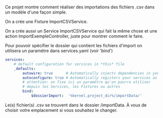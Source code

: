 Ce projet montre comment réaliser des importations des fichiers .csv dans un modèle d'une façon simple.

On a crée une Fixture ImportCSVService.

On a crée aussi un Service ImportCSVService qui fait la même chose et une action ImportExempleController, juste pour montrer comment le faire.

Pour pouvoir spécifier le dossier qui contient les fichiers d'import on utilisera un paramétre dans services.yaml (voir 'bind')

```yaml
services:
    # default configuration for services in *this* file
    _defaults:
        autowire: true      # Automatically injects dependencies in your services.
        autoconfigure: true # Automatically registers your services as commands, event subscribers, etc.
        # attention: on fixe ici un paramétre qu'on pourra utiliser
        # depuis les Services, les Fixtures ou autres
        bind:
            $dossierImport:  '%kernel.project_dir%/importData/'
```

Le(s) fichier(s) .csv se trouvent dans le dossier /importData. À vous de choisir votre emplacement si vous souhaitez le changer.

